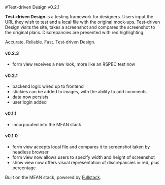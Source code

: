 #Test-driven Design v0.2.1

**Test-driven Design** is a testing framework for designers. Users input the URL they wish to test and a local file with the original mock-ups. Test-driven Design visits the site, takes a screenshot and compares the screenshot to the original plans. Discrepancies are presented with red highlighting.

Accurate. Reliable. Fast. Test-driven Design.

#### v0.2.3
+ form view receives a new look, more like an RSPEC test now

#### v0.2.1
+ backend logic wired up to frontend
+ stickies can be added to images, with the ability to add comments
+ data now persists
+ user login added

#### v0.1.1
+ incorporated into the MEAN stack

#### v0.1.0
+ form view accepts local file and compares it to screenshot taken by headless browser
+ form view now allows users to specify width and height of screenshot
+ show view now offers visual representation of discrepancies in red, plus percentage

Built on the MEAN stack, powered by [Fullstack](http://www.fullstackacademy.com).

